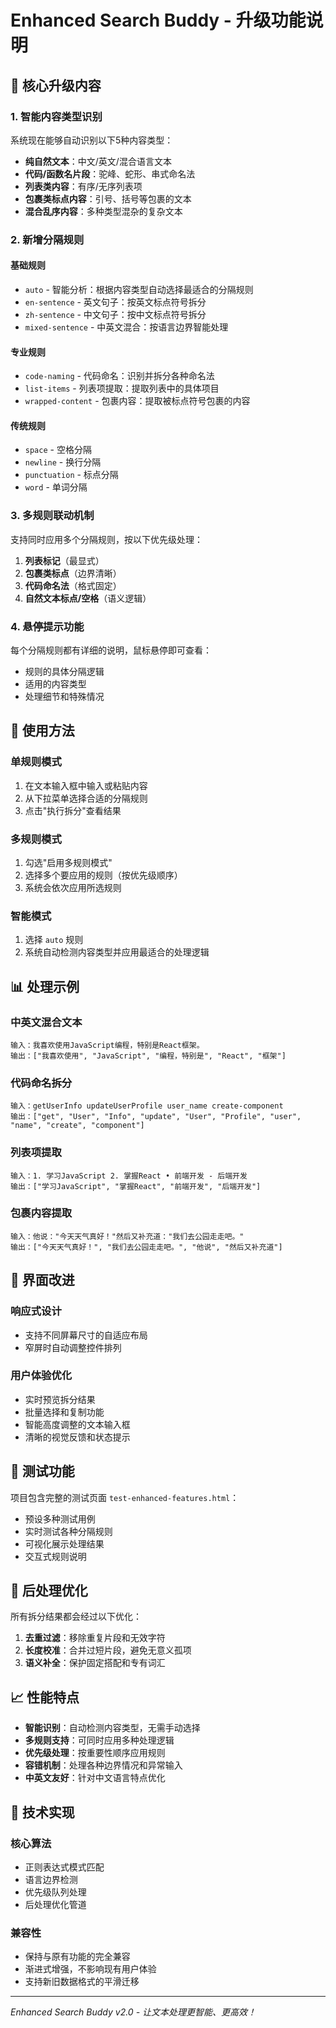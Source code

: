 # Enhanced Search Buddy - 升级功能说明

## 🎯 核心升级内容

### 1. 智能内容类型识别
系统现在能够自动识别以下5种内容类型：

- **纯自然文本**：中文/英文/混合语言文本
- **代码/函数名片段**：驼峰、蛇形、串式命名法
- **列表类内容**：有序/无序列表项
- **包裹类标点内容**：引号、括号等包裹的文本
- **混合乱序内容**：多种类型混杂的复杂文本

### 2. 新增分隔规则

#### 基础规则
- `auto` - 智能分析：根据内容类型自动选择最适合的分隔规则
- `en-sentence` - 英文句子：按英文标点符号拆分
- `zh-sentence` - 中文句子：按中文标点符号拆分
- `mixed-sentence` - 中英文混合：按语言边界智能处理

#### 专业规则
- `code-naming` - 代码命名：识别并拆分各种命名法
- `list-items` - 列表项提取：提取列表中的具体项目
- `wrapped-content` - 包裹内容：提取被标点符号包裹的内容

#### 传统规则
- `space` - 空格分隔
- `newline` - 换行分隔
- `punctuation` - 标点分隔
- `word` - 单词分隔

### 3. 多规则联动机制

支持同时应用多个分隔规则，按以下优先级处理：
1. **列表标记**（最显式）
2. **包裹类标点**（边界清晰）
3. **代码命名法**（格式固定）
4. **自然文本标点/空格**（语义逻辑）

### 4. 悬停提示功能

每个分隔规则都有详细的说明，鼠标悬停即可查看：
- 规则的具体分隔逻辑
- 适用的内容类型
- 处理细节和特殊情况

## 🔧 使用方法

### 单规则模式
1. 在文本输入框中输入或粘贴内容
2. 从下拉菜单选择合适的分隔规则
3. 点击"执行拆分"查看结果

### 多规则模式
1. 勾选"启用多规则模式"
2. 选择多个要应用的规则（按优先级顺序）
3. 系统会依次应用所选规则

### 智能模式
1. 选择 `auto` 规则
2. 系统自动检测内容类型并应用最适合的处理逻辑

## 📊 处理示例

### 中英文混合文本
```
输入：我喜欢使用JavaScript编程，特别是React框架。
输出：["我喜欢使用", "JavaScript", "编程，特别是", "React", "框架"]
```

### 代码命名拆分
```
输入：getUserInfo updateUserProfile user_name create-component
输出：["get", "User", "Info", "update", "User", "Profile", "user", "name", "create", "component"]
```

### 列表项提取
```
输入：1. 学习JavaScript 2. 掌握React • 前端开发 - 后端开发
输出：["学习JavaScript", "掌握React", "前端开发", "后端开发"]
```

### 包裹内容提取
```
输入：他说："今天天气真好！"然后又补充道："我们去公园走走吧。"
输出：["今天天气真好！", "我们去公园走走吧。", "他说", "然后又补充道"]
```

## 🎨 界面改进

### 响应式设计
- 支持不同屏幕尺寸的自适应布局
- 窄屏时自动调整控件排列

### 用户体验优化
- 实时预览拆分结果
- 批量选择和复制功能
- 智能高度调整的文本输入框
- 清晰的视觉反馈和状态提示

## 🧪 测试功能

项目包含完整的测试页面 `test-enhanced-features.html`：
- 预设多种测试用例
- 实时测试各种分隔规则
- 可视化展示处理结果
- 交互式规则说明

## 🔄 后处理优化

所有拆分结果都会经过以下优化：
1. **去重过滤**：移除重复片段和无效字符
2. **长度校准**：合并过短片段，避免无意义孤项
3. **语义补全**：保护固定搭配和专有词汇

## 📈 性能特点

- **智能识别**：自动检测内容类型，无需手动选择
- **多规则支持**：可同时应用多种处理逻辑
- **优先级处理**：按重要性顺序应用规则
- **容错机制**：处理各种边界情况和异常输入
- **中英文友好**：针对中文语言特点优化

## 🚀 技术实现

### 核心算法
- 正则表达式模式匹配
- 语言边界检测
- 优先级队列处理
- 后处理优化管道

### 兼容性
- 保持与原有功能的完全兼容
- 渐进式增强，不影响现有用户体验
- 支持新旧数据格式的平滑迁移

---

*Enhanced Search Buddy v2.0 - 让文本处理更智能、更高效！*